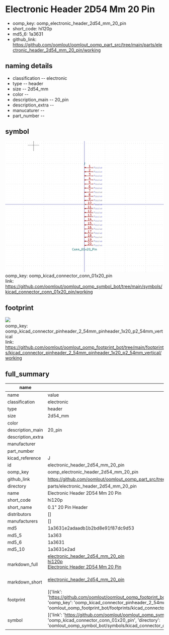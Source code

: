 # Electronic Header 2D54 Mm 20 Pin

  
* oomp_key: oomp_electronic_header_2d54_mm_20_pin 
* short_code: hi120p
* md5_6: 1a3631  
* github_link: https://github.com/oomlout/oomlout_oomp_part_src/tree/main/parts/electronic_header_2d54_mm_20_pin/working  
## naming details
* classification -- electronic
* type -- header
* size -- 2d54_mm
* color -- 
* description_main -- 20_pin
* description_extra -- 
* manucaturer -- 
* part_number -- 



## symbol

![](symbol/0/working/working_600.png)  
oomp_key: oomp_kicad_connector_conn_01x20_pin  
link: https://github.com/oomlout/oomlout_oomp_symbol_bot/tree/main/symbols/kicad_connector_conn_01x20_pin/working  

## footprint

![](footprint/0/working/working_600.png)  
oomp_key: oomp_kicad_connector_pinheader_2_54mm_pinheader_1x20_p2_54mm_vertical  
link: https://github.com/oomlout/oomlout_oomp_footprint_bot/tree/main/footprints/kicad_connector_pinheader_2_54mm_pinheader_1x20_p2_54mm_vertical/working  

## full_summary
| name | value | 
| --- | --- | 
| name | value | 
| classification | electronic | 
| type | header | 
| size | 2d54_mm | 
| color |  | 
| description_main | 20_pin | 
| description_extra |  | 
| manufacturer |  | 
| part_number |  | 
| kicad_reference | J | 
| id | electronic_header_2d54_mm_20_pin | 
| oomp_key | oomp_electronic_header_2d54_mm_20_pin | 
| github_link | https://github.com/oomlout/oomlout_oomp_part_src/tree/main/parts/electronic_header_2d54_mm_20_pin/working | 
| directory | parts/electronic_header_2d54_mm_20_pin | 
| name | Electronic Header 2D54 Mm 20 Pin | 
| short_code | hi120p | 
| short_name | 0.1" 20 Pin Header | 
| distributors | [] | 
| manufacturers | [] | 
| md5 | 1a3631e2adaadb1b2bd8e91f87dc9d53 | 
| md5_5 | 1a363 | 
| md5_6 | 1a3631 | 
| md5_10 | 1a3631e2ad | 
| markdown_full | [electronic_header_2d54_mm_20_pin](https://github.com/oomlout/oomlout_oomp_part_src/tree/main/parts/electronic_header_2d54_mm_20_pin/working)<br>[hi120p](https://github.com/oomlout/oomlout_oomp_part_src/tree/main/parts/electronic_header_2d54_mm_20_pin/working)<br>[Electronic Header 2D54 Mm 20 Pin](https://github.com/oomlout/oomlout_oomp_part_src/tree/main/parts/electronic_header_2d54_mm_20_pin/working)<br><br> | 
| markdown_short | [electronic_header_2d54_mm_20_pin](https://github.com/oomlout/oomlout_oomp_part_src/tree/main/parts/electronic_header_2d54_mm_20_pin/working)<br><br> | 
| footprint | [{'link': 'https://github.com/oomlout/oomlout_oomp_footprint_bot/tree/main/foootprntss/kicad_connector_pinheader_2_54mm_pinheader_1x20_p2_54mm_vertical', 'oomp_key': 'oomp_kicad_connector_pinheader_2_54mm_pinheader_1x20_p2_54mm_vertical', 'directory': 'oomlout_oomp_footprint_bot/footprints/kicad_connector_pinheader_2_54mm_pinheader_1x20_p2_54mm_vertical//working/working.kicad_mod'}] | 
| symbol | [{'link': 'https://github.com/oomlout/oomlout_oomp_symbol_bot/tree/main/symbols/kicad_connector_conn_01x20_pin', 'oomp_key': 'oomp_kicad_connector_conn_01x20_pin', 'directory': 'oomlout_oomp_symbol_bot/symbols/kicad_connector_conn_01x20_pin//working/working.kicad_sym'}] | 
